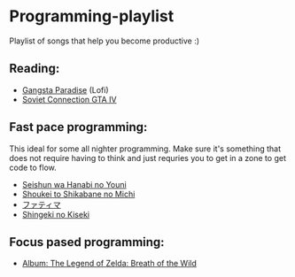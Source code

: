 # Programming-playlist
Playlist of songs that help you become productive :)

## Reading: 
- [Gangsta Paradise](https://open.spotify.com/track/2VWNSlfsBCxKVDaGBTYAvL?si=b5119a6f69a44995) (Lofi)
- [Soviet Connection GTA IV](https://open.spotify.com/track/4VWmybjnJ0Oh0PEkNaH2f8?si=5a2b6feb5f2e4938) 


## Fast pace programming: 
This ideal for some all nighter programming. Make sure it's something that does not require having to 
think and just requries you to get in a zone to get code to flow. 
- [Seishun wa Hanabi no Youni](https://open.spotify.com/album/6LyBed3rgD3tqdWnPUyacK?si=zDKkzkc3TDWKwHJLHUttAQ)
- [Shoukei to Shikabane no Michi](https://open.spotify.com/track/7lcTpZtdTyfiIgVIpmTVut?si=0052467d1da049cb)
- [ファティマ](https://open.spotify.com/track/4UPR9dSw2YcvJQAGJKPwCk?si=43dbe075a7ea4920)
- [Shingeki no Kiseki](https://open.spotify.com/album/24pr7CLiiJk8rUsXcocSA4?si=V4ufBGK0QWOczCWGhSDFgg)


## Focus pased programming: 
- [Album: The Legend of Zelda: Breath of the Wild](https://zelda.fandom.com/wiki/The_Legend_of_Zelda:_Breath_of_the_Wild_Original_Soundtrack)
